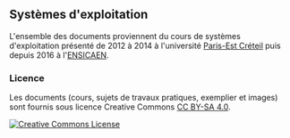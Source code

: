 ## Systèmes d'exploitation

L'ensemble des documents proviennent du cours de systèmes d'exploitation présenté de 2012 à 2014 à l'université [Paris-Est Créteil](http://www.u-pec.fr/) puis depuis 2016 à l'[ENSICAEN](http://www.ensicaen.fr).

### Licence

Les documents (cours, sujets de travaux pratiques, exemplier et images) sont fournis sous licence Creative Commons [CC BY-SA 4.0](https://creativecommons.org/licenses/by-sa/4.0/).

[![Creative Commons License](http://i.creativecommons.org/l/by-nc-nd/3.0/88x31.png)](https://creativecommons.org/licenses/by-sa/4.0/)
